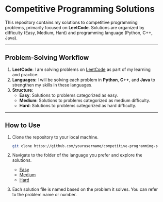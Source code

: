 # Competitive Programming Solutions

This repository contains my solutions to competitive programming problems, primarily focused on **LeetCode**. Solutions are organized by difficulty (Easy, Medium, Hard) and programming language (Python, C++, Java).

---

## Problem-Solving Workflow

1. **LeetCode**: I am solving problems on [LeetCode](https://leetcode.com/) as part of my learning and practice.
2. **Languages**: I will be solving each problem in **Python**, **C++**, and **Java** to strengthen my skills in these languages.
3. **Structure**:
   - **Easy**: Solutions to problems categorized as easy.
   - **Medium**: Solutions to problems categorized as medium difficulty.
   - **Hard**: Solutions to problems categorized as hard difficulty.

---

## How to Use

1. Clone the repository to your local machine.
    ```bash
    git clone https://github.com/yourusername/competitive-programming-solutions.git
    ```

2. Navigate to the folder of the language you prefer and explore the solutions.
    - [Easy](./LeetCode/Easy/)
    - [Medium](./LeetCode/Medium/)
    - [Hard](./LeetCode/Easy/Python/)

3. Each solution file is named based on the problem it solves. You can refer to the problem name or number.
